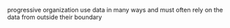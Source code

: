 
progressive organization use data in many ways and must often rely on the data from outside their boundary

